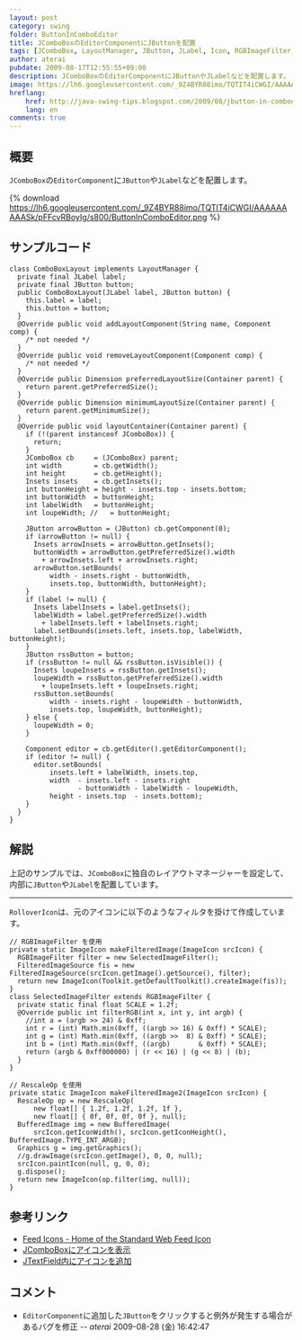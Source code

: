 ```yaml
---
layout: post
category: swing
folder: ButtonInComboEditor
title: JComboBoxのEditorComponentにJButtonを配置
tags: [JComboBox, LayoutManager, JButton, JLabel, Icon, RGBImageFilter, RescaleOp]
author: aterai
pubdate: 2009-08-17T12:55:55+09:00
description: JComboBoxのEditorComponentにJButtonやJLabelなどを配置します。
image: https://lh6.googleusercontent.com/_9Z4BYR88imo/TQTIT4iCWGI/AAAAAAAAASk/pFFcvRBoyIg/s800/ButtonInComboEditor.png
hreflang:
    href: http://java-swing-tips.blogspot.com/2009/08/jbutton-in-comboeditor.html
    lang: en
comments: true
---
```

## 概要
`JComboBox`の`EditorComponent`に`JButton`や`JLabel`などを配置します。

{% download https://lh6.googleusercontent.com/_9Z4BYR88imo/TQTIT4iCWGI/AAAAAAAAASk/pFFcvRBoyIg/s800/ButtonInComboEditor.png %}

## サンプルコード
<pre class="prettyprint"><code>class ComboBoxLayout implements LayoutManager {
  private final JLabel label;
  private final JButton button;
  public ComboBoxLayout(JLabel label, JButton button) {
    this.label = label;
    this.button = button;
  }
  @Override public void addLayoutComponent(String name, Component comp) {
    /* not needed */
  }
  @Override public void removeLayoutComponent(Component comp) {
    /* not needed */
  }
  @Override public Dimension preferredLayoutSize(Container parent) {
    return parent.getPreferredSize();
  }
  @Override public Dimension minimumLayoutSize(Container parent) {
    return parent.getMinimumSize();
  }
  @Override public void layoutContainer(Container parent) {
    if (!(parent instanceof JComboBox)) {
      return;
    }
    JComboBox cb     = (JComboBox) parent;
    int width        = cb.getWidth();
    int height       = cb.getHeight();
    Insets insets    = cb.getInsets();
    int buttonHeight = height - insets.top - insets.bottom;
    int buttonWidth  = buttonHeight;
    int labelWidth   = buttonHeight;
    int loupeWidth; //   = buttonHeight;

    JButton arrowButton = (JButton) cb.getComponent(0);
    if (arrowButton != null) {
      Insets arrowInsets = arrowButton.getInsets();
      buttonWidth = arrowButton.getPreferredSize().width
        + arrowInsets.left + arrowInsets.right;
      arrowButton.setBounds(
          width - insets.right - buttonWidth,
          insets.top, buttonWidth, buttonHeight);
    }
    if (label != null) {
      Insets labelInsets = label.getInsets();
      labelWidth = label.getPreferredSize().width
        + labelInsets.left + labelInsets.right;
      label.setBounds(insets.left, insets.top, labelWidth, buttonHeight);
    }
    JButton rssButton = button;
    if (rssButton != null &amp;&amp; rssButton.isVisible()) {
      Insets loupeInsets = rssButton.getInsets();
      loupeWidth = rssButton.getPreferredSize().width
        + loupeInsets.left + loupeInsets.right;
      rssButton.setBounds(
          width - insets.right - loupeWidth - buttonWidth,
          insets.top, loupeWidth, buttonHeight);
    } else {
      loupeWidth = 0;
    }

    Component editor = cb.getEditor().getEditorComponent();
    if (editor != null) {
      editor.setBounds(
          insets.left + labelWidth, insets.top,
          width  - insets.left - insets.right
                 - buttonWidth - labelWidth - loupeWidth,
          height - insets.top  - insets.bottom);
    }
  }
}
</code></pre>

## 解説
上記のサンプルでは、`JComboBox`に独自のレイアウトマネージャーを設定して、内部に`JButton`や`JLabel`を配置しています。

- - - -
`RolloverIcon`は、元のアイコンに以下のようなフィルタを掛けて作成しています。

<pre class="prettyprint"><code>// RGBImageFilter を使用
private static ImageIcon makeFilteredImage(ImageIcon srcIcon) {
  RGBImageFilter filter = new SelectedImageFilter();
  FilteredImageSource fis = new FilteredImageSource(srcIcon.getImage().getSource(), filter);
  return new ImageIcon(Toolkit.getDefaultToolkit().createImage(fis));
}
class SelectedImageFilter extends RGBImageFilter {
  private static final float SCALE = 1.2f;
  @Override public int filterRGB(int x, int y, int argb) {
    //int a = (argb &gt;&gt; 24) &amp; 0xff;
    int r = (int) Math.min(0xff, ((argb &gt;&gt; 16) &amp; 0xff) * SCALE);
    int g = (int) Math.min(0xff, ((argb &gt;&gt;  8) &amp; 0xff) * SCALE);
    int b = (int) Math.min(0xff, ((argb)       &amp; 0xff) * SCALE);
    return (argb &amp; 0xff000000) | (r &lt;&lt; 16) | (g &lt;&lt; 8) | (b);
  }
}

// RescaleOp を使用
private static ImageIcon makeFilteredImage2(ImageIcon srcIcon) {
  RescaleOp op = new RescaleOp(
      new float[] { 1.2f, 1.2f, 1.2f, 1f },
      new float[] { 0f, 0f, 0f, 0f }, null);
  BufferedImage img = new BufferedImage(
      srcIcon.getIconWidth(), srcIcon.getIconHeight(), BufferedImage.TYPE_INT_ARGB);
  Graphics g = img.getGraphics();
  //g.drawImage(srcIcon.getImage(), 0, 0, null);
  srcIcon.paintIcon(null, g, 0, 0);
  g.dispose();
  return new ImageIcon(op.filter(img, null));
}
</code></pre>

## 参考リンク
- [Feed Icons - Home of the Standard Web Feed Icon](http://feedicons.com/)
- [JComboBoxにアイコンを表示](http://ateraimemo.com/Swing/IconComboBox.html)
- [JTextField内にアイコンを追加](http://ateraimemo.com/Swing/IconTextField.html)

<!-- dummy comment line for breaking list -->

## コメント
- `EditorComponent`に追加した`JButton`をクリックすると例外が発生する場合があるバグを修正 -- *aterai* 2009-08-28 (金) 16:42:47

<!-- dummy comment line for breaking list -->
